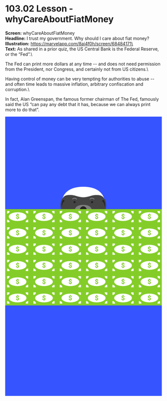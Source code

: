 # 103.02 Lesson - whyCareAboutFiatMoney

**Screen:** whyCareAboutFiatMoney\
**Headline:** I trust my government. Why should I care about fiat money?\
**Illustration:** https://marvelapp.com/8ai4f0h/screen/68484171\
\
**Text:** As shared in a prior quiz, the US Central Bank is the Federal Reserve, or the “Fed”.\


The Fed can print more dollars at any time -- and does not need permission from the President, nor Congress, and certainly not from US citizens.\


Having control of money can be very tempting for authorities to abuse -- and often time leads to massive inflation, arbitrary confiscation and corruption.\


In fact, Alan Greenspan, the famous former chairman of The Fed, famously said the US “can pay any debt that it has, because we can always print more to do that”.

![](<../.gitbook/assets/image (18).png>)
